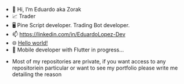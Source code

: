 - 👋 Hi, I’m Eduardo aka Zorak
- 📈 Trader
- 🖥️ Pine Script developer. Trading Bot developer.
- 📫 https://linkedin.com/in/EduardoLopez-Dev
- 🌐 <a href="https://zorakDev.github.io/">Hello world!</a>
- 📱 Mobile developer with Flutter in progress...

* Most of my repositories are private, if you want access to any repositoriein particular or want to see my portfolio please write me detailing the reason

<!---
zorakDev/zorakDev is a ✨ special ✨ repository because its `README.md` (this file) appears on your GitHub profile.
You can click the Preview link to take a look at your changes.
--->
